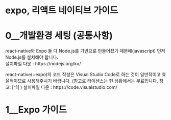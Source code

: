 # expo, 리액트 네이티브 가이드


0__개발환경 세팅 (공통사항)
=============

<p>
react-native와 Expo 둘 다 Node.js를 기반으로 만들어졌기 때문에(javascript) 먼저 Node.js를 설치해야 합니다.<br>
설치파일 다운 : https://nodejs.org/ko/
</p>

<p>
react-native(+expo)의 코드 작성은 Visual Studio Code로 하는 것이 일반적이고 효율적이므로 사용해주시기 바랍니다. (참고로 라이센스는 현 상황에서는 무료입니다. 참고: [^1]  )
설치파일 다운 : https://code.visualstudio.com/
</p>


[^1]: https://answers.microsoft.com/ko-kr/windows/forum/all/visual-studio/325e1cf5-ffc8-4944-83d8-a5e0e6a2e3d3

1__Expo 가이드
=============


